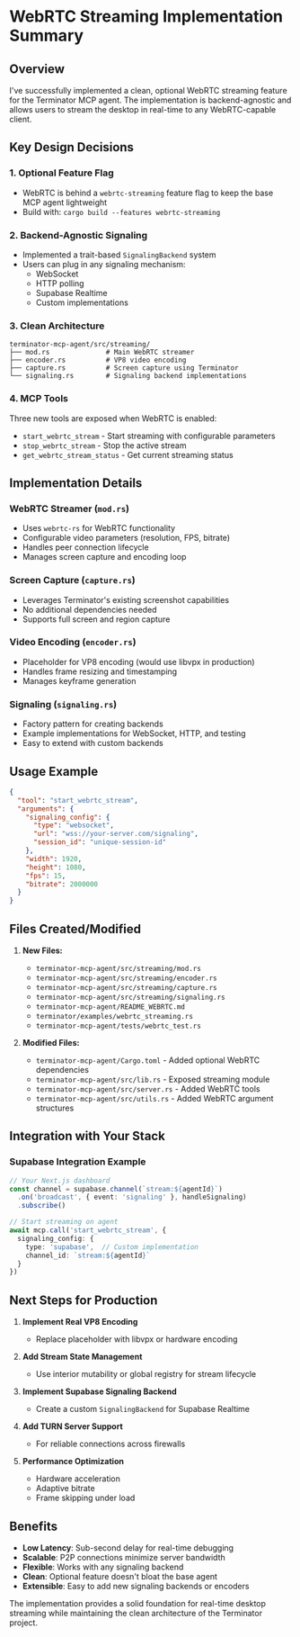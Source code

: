 # WebRTC Streaming Implementation Summary

## Overview

I've successfully implemented a clean, optional WebRTC streaming feature for the Terminator MCP agent. The implementation is backend-agnostic and allows users to stream the desktop in real-time to any WebRTC-capable client.

## Key Design Decisions

### 1. **Optional Feature Flag**
- WebRTC is behind a `webrtc-streaming` feature flag to keep the base MCP agent lightweight
- Build with: `cargo build --features webrtc-streaming`

### 2. **Backend-Agnostic Signaling**
- Implemented a trait-based `SignalingBackend` system
- Users can plug in any signaling mechanism:
  - WebSocket
  - HTTP polling
  - Supabase Realtime
  - Custom implementations

### 3. **Clean Architecture**
```
terminator-mcp-agent/src/streaming/
├── mod.rs              # Main WebRTC streamer
├── encoder.rs          # VP8 video encoding
├── capture.rs          # Screen capture using Terminator
└── signaling.rs        # Signaling backend implementations
```

### 4. **MCP Tools**
Three new tools are exposed when WebRTC is enabled:
- `start_webrtc_stream` - Start streaming with configurable parameters
- `stop_webrtc_stream` - Stop the active stream  
- `get_webrtc_stream_status` - Get current streaming status

## Implementation Details

### WebRTC Streamer (`mod.rs`)
- Uses `webrtc-rs` for WebRTC functionality
- Configurable video parameters (resolution, FPS, bitrate)
- Handles peer connection lifecycle
- Manages screen capture and encoding loop

### Screen Capture (`capture.rs`)
- Leverages Terminator's existing screenshot capabilities
- No additional dependencies needed
- Supports full screen and region capture

### Video Encoding (`encoder.rs`)
- Placeholder for VP8 encoding (would use libvpx in production)
- Handles frame resizing and timestamping
- Manages keyframe generation

### Signaling (`signaling.rs`)
- Factory pattern for creating backends
- Example implementations for WebSocket, HTTP, and testing
- Easy to extend with custom backends

## Usage Example

```json
{
  "tool": "start_webrtc_stream",
  "arguments": {
    "signaling_config": {
      "type": "websocket",
      "url": "wss://your-server.com/signaling",
      "session_id": "unique-session-id"
    },
    "width": 1920,
    "height": 1080,
    "fps": 15,
    "bitrate": 2000000
  }
}
```

## Files Created/Modified

1. **New Files:**
   - `terminator-mcp-agent/src/streaming/mod.rs`
   - `terminator-mcp-agent/src/streaming/encoder.rs`
   - `terminator-mcp-agent/src/streaming/capture.rs`
   - `terminator-mcp-agent/src/streaming/signaling.rs`
   - `terminator-mcp-agent/README_WEBRTC.md`
   - `terminator/examples/webrtc_streaming.rs`
   - `terminator-mcp-agent/tests/webrtc_test.rs`

2. **Modified Files:**
   - `terminator-mcp-agent/Cargo.toml` - Added optional WebRTC dependencies
   - `terminator-mcp-agent/src/lib.rs` - Exposed streaming module
   - `terminator-mcp-agent/src/server.rs` - Added WebRTC tools
   - `terminator-mcp-agent/src/utils.rs` - Added WebRTC argument structures

## Integration with Your Stack

### Supabase Integration Example
```typescript
// Your Next.js dashboard
const channel = supabase.channel(`stream:${agentId}`)
  .on('broadcast', { event: 'signaling' }, handleSignaling)
  .subscribe()

// Start streaming on agent
await mcp.call('start_webrtc_stream', {
  signaling_config: {
    type: 'supabase',  // Custom implementation
    channel_id: `stream:${agentId}`
  }
})
```

## Next Steps for Production

1. **Implement Real VP8 Encoding**
   - Replace placeholder with libvpx or hardware encoding
   
2. **Add Stream State Management**
   - Use interior mutability or global registry for stream lifecycle
   
3. **Implement Supabase Signaling Backend**
   - Create a custom `SignalingBackend` for Supabase Realtime
   
4. **Add TURN Server Support**
   - For reliable connections across firewalls
   
5. **Performance Optimization**
   - Hardware acceleration
   - Adaptive bitrate
   - Frame skipping under load

## Benefits

- **Low Latency**: Sub-second delay for real-time debugging
- **Scalable**: P2P connections minimize server bandwidth
- **Flexible**: Works with any signaling backend
- **Clean**: Optional feature doesn't bloat the base agent
- **Extensible**: Easy to add new signaling backends or encoders

The implementation provides a solid foundation for real-time desktop streaming while maintaining the clean architecture of the Terminator project.